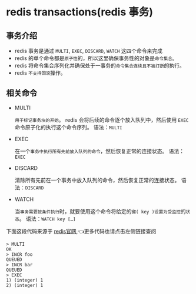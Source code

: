 # redis transactions(redis 事务)

## 事务介绍
- redis 事务是通过 `MULTI`, `EXEC`, `DISCARD`, `WATCH` 这四个命令来完成
- redis 的单个命令都是`原子性`的，所以这里确保事务性的对象是`命令集合`。
- redis 将命令集合序列化并确保处于一事务的`命令集合连续且不被打断`的执行。
- redis `不支持回滚`操作。

## 相关命令
- MULTI

    `用于标记事务块的开始`。
    redis 会将后续的命令逐个放入队列中，然后使用 `EXEC`命令原子化的执行这个命令序列。
    语法：`MULTI`

- EXEC

    在一个`事务中执行所有先前放入队列的命令`，然后恢复正常的连接状态。
    语法：`EXEC`

- DISCARD

    清除所有先前在一个事务中放入队列的命令，然后恢复正常的连接状态。
    语法：`DISCARD`

- WATCH

    当`事务需要按条件执行`时，就要使用这个命令将给定的`键( key )设置为受监控`的`状态`。
    语法：`WATCH key […]`

下面这段代码来源于 [redis官网](https://redis.io/topics/transactions),👈更多代码也请点击左侧链接查阅

```
> MULTI
OK
> INCR foo
QUEUED
> INCR bar
QUEUED
> EXEC
1) (integer) 1
2) (integer) 1

```
